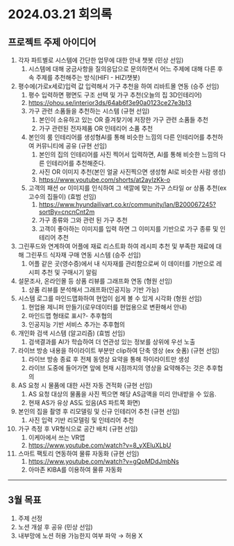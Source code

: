 # 2024.03.21 회의록
## **프로젝트 주제 아이디어**
1. 각자 파트별로 시스템에 간단한 업무에 대한 안내 챗봇 (민상 선임)
    1. 시스템에 대해 궁금사항을 질의응답으로 문의하면서 어느 주제에 대해 다른 후속 주제를 추천해주는 방식(HIFI - HIZI챗봇)
2. 평수에(가로x세로)입력 값 입력해서 가구 추천을 하여 리바트몰 연동 (승주 선임)
    1. 평수 입력하면 평면도 구조 선택 및 가구 추천(오늘의 집 3D인테리어)
    2. https://ohou.se/interior3ds/64ab6f3e90a0123ce27e3b13
    3. 가구 관련 소품들을 추천하는 시스템 (규현 선임)
        1. 본인이 소유하고 있는 OR 즐겨찾기에 저장한 가구 관련 소품들 추천
        2. 가구 관련된 전자제품 OR 인테리어 소품 추천
    4. 본인의 룸 인테리어를 생성형AI를 통해 비슷한 느낌의 다른 인테리어를 추천하여 커뮤니티에 공유 (규현 선임)
        1. 본인의 집의 인테리어를 사진 찍어서 입력하면, AI를 통해 비슷한 느낌의 다른 인테리어를 추천해준다.
        2. 사진 OR 이미지 추천(본인 얼굴 사진찍으면 생성형 AI로 비슷한 사람 생성)
        3. https://www.youtube.com/shorts/at2ayIzKk-o
    5. 고객의 패션 or 이미지를 인식하여 그 색깔에 맞는 가구 스타일 or 상품 추천(ex 고수의 집들이) (효범 선임)
        1. https://www.hyundailivart.co.kr/community/lan/B200067245?sortBy=cncnCnt2m
        2. 가구 종류와 그와 관련 된 가구 추천
        3. 고객이 좋아하는 이미지를 입력 하면 그 이미지를 기반으로 가구 종류 및 인테리어 추천
3. 그린푸드와 연계하여 어플에 재료 리스트화 하여 레시피 추천 및 부족한 재료에 대해 그린푸드 식자재 구매 연동 시스템 (승주 선임)
    1. 어플 같은 곳(영수증)에서 내 식자재를 관리함으로써 이 데이터를 기반으로 레시피 추천 및 구매시기 알림
4. 설문조사, 온라인몰 등 상품 리뷰를 그래프화 연동 (형원 선임)
    1. 상품 리뷰를 분석해서 그래프화(인공지능 기반 가능)
5. 시스템 로그를 마인드맵화하여 현업이 쉽게 볼 수 있게 시각화 (형원 선임)
    1. 현업용 제니퍼 만들기(로우데이터를 현업용으로 변환해서 안내)
    2. 마인드맵 형태로 표시?- 추후협의
    3. 인공지능 기반 서비스 추가는 추후협의
6. 개인화 검색 시스템 (알고리즘) (효범 선임)
    1. 검색결과를 AI가 학습하여 더 연관성 있는 정보를 상위에 우선 노출
7. 라이브 방송 내용을 하이라이트 부분만 clip하여 단축 영상 (ex 숏폼) (규현 선임)
    1. 라이브 방송 종료 후 전체 동영상 요약을 통해 하이라이트만 생성
    2. 라이브 도중에 들어가면 앞에 현재 시점까지의 영상을 요약해주는 것은 추후협의
8. AS 요청 시 물품에 대한 사전 자동 견적화 (규현 선임)
    1. AS 요청 대상의 물품을 사진 찍으면 해당 AS금액을 미리 안내받을 수 있음.
    2. 현재 AS가 유상 AS도 있음(AS 파트쪽 화면)
9. 본인의 집을 촬영 후 리모델링 및 신규 인테리어 추천 (규현 선임)
    1. 사진 입력 기반 리모델링 및 인테리어 추천
10. 가구 측정 후 VR형식으로 공간 배치 (규현 선임)
    1. 이케아에서 쓰는 VR앱
    2. https://www.youtube.com/watch?v=8_yXEluXLbU
11. 스마트 팩토리 연동하여 물류 자동화 (규현 선임)
    1. https://www.youtube.com/watch?v=gQpMDdJmbNs
    2. 아마존 KIBA를 이용하여 물류 자동화
***
## 3월 목표
1. 주제 선정
2. 노션 개설 후 공유 (민상 선임)
3. 내부망에 노션 허용 가능한지 여부 파악 → 허용 X


